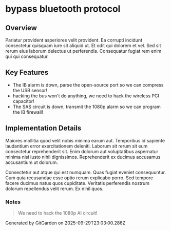 # bypass bluetooth protocol

## Overview
Pariatur provident asperiores velit provident. Ea corrupti incidunt consectetur quisquam iure sit aliquid ut. Et odit qui dolorem et vel. Sed sit rerum eius laborum delectus ut perferendis. Consequatur fugiat rem enim qui qui consequatur.

## Key Features
- The IB alarm is down, parse the open-source port so we can compress the USB sensor!
- hacking the bus won't do anything, we need to hack the wireless PCI capacitor!
- The SAS circuit is down, transmit the 1080p alarm so we can program the IB firewall!

## Implementation Details
Maiores mollitia quod velit nobis minima earum aut. Temporibus id sapiente laudantium error exercitationem deleniti. Laborum sit rerum sit eum consectetur reprehenderit sit. Enim dolorum aut voluptatibus aspernatur minima nisi iusto nihil dignissimos. Reprehenderit ex ducimus accusamus accusantium ut dolorum.
 Consectetur aut atque qui est numquam. Quas fugiat eveniet consequuntur. Cum quia recusandae esse optio rerum explicabo porro. Sed tempore facere ducimus natus quos cupiditate. Veritatis perferendis nostrum dolorum repellendus velit rerum. Ex nihil quos.

### Notes
> We need to hack the 1080p AI circuit!

Generated by GitGarden on 2025-09-29T23:03:00.286Z